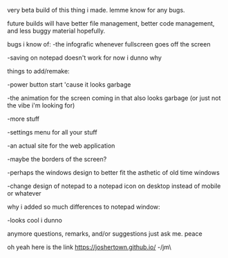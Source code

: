 very beta build of this thing i made.
lemme know for any bugs.

future builds will have better file management, better code management, and less buggy material hopefully.

bugs i know of:
-the infografic whenever fullscreen goes off the screen

-saving on notepad doesn't work for now i dunno why







things to add/remake:

-power button start 'cause it looks garbage

-the animation for the screen coming in that also looks garbage (or just not the vibe i'm looking for)

-more stuff

-settings menu for all your stuff

-an actual site for the web application

-maybe the borders of the screen?

-perhaps the windows design to better fit the asthetic of old time windows

-change design of notepad to a notepad icon on desktop instead of mobile or whatever

why i added so much differences to notepad window:

-looks cool i dunno

anymore questions, remarks, and/or suggestions just ask me.
peace



oh yeah here is the link https://joshertown.github.io/
-/jm\
